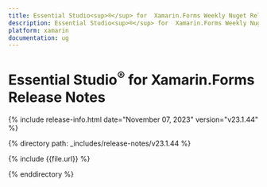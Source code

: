 ```yaml
---
title: Essential Studio<sup>®</sup> for  Xamarin.Forms Weekly Nuget Release Release Notes  
description: Essential Studio<sup>®</sup> for  Xamarin.Forms Weekly Nuget Release Release Notes  
platform: xamarin
documentation: ug
---
```


# Essential Studio<sup>®</sup> for  Xamarin.Forms  Release Notes  

{% include release-info.html date="November 07, 2023"  version="v23.1.44" %} 

{% directory path: _includes/release-notes/v23.1.44 %}

{% include {{file.url}} %}

{% enddirectory %}